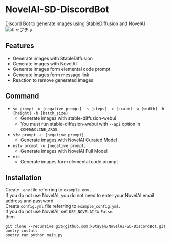 # NovelAI-SD-DiscordBot

Discord Bot to generate images using StableDiffusion and NovelAI
![キャプチャ](https://user-images.githubusercontent.com/16555696/209456814-a87625a7-0091-4e4d-8b3e-3003d86426ac.PNG)

## Features

- Generate images with StableDiffusion
- Generate images with NovelAI
- Generate images form elemental code prompt
- Generate images form message link
- Reaction to remove generated images

## Command

- `sd prompt -u [negative_prompt] -s [steps] -c [scale] -w [width] -h [height] -b [batch_size]`
  - Generate images with stable-diffusion-webui
  - You must run stable-diffusion-webui with `--api` option in `COMMANDLINE_ARGS`
- `sfw prompt -u [negative_prompt]`
  - Generate images with NovelAI Curated Model
- `nsfw prompt -u [negative_prompt]`
  - Generate images with NovelAI Full Model
- `ele`
  - Generate images form elemental code prompt

## Installation

Create `.env` file referring to `example.env.`  
If you do not use NovelAI, you do not need to enter your NovelAI email address and password.  
Create `config.yml` file referring to `example_config.yml`.  
If you do not use NovelAI, set `USE_NOVELAI` to `False`.  
then

```
git clone --recursive git@github.com:k0tayan/NovelAI-SD-DiscordBot.git
poetry install
poetry run python main.py
```
